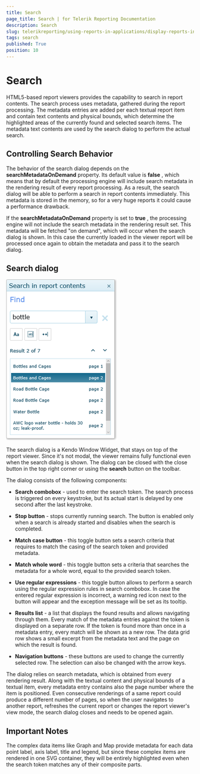 ```yaml
---
title: Search
page_title: Search | for Telerik Reporting Documentation
description: Search
slug: telerikreporting/using-reports-in-applications/display-reports-in-applications/web-application/search
tags: search
published: True
position: 10
---
```


# Search



HTML5-based report viewers provides the capability to search in report contents. The search process uses metadata,         gathered during the report processing. The metadata entries are added per each textual report item and contain text contents and physical bounds, which determine         the highlighted areas of the currently found and selected search items. The metadata text contents are used by the search dialog to perform the actual search.       

## Controlling Search Behavior

The behavior of the search dialog depends on the __searchMetadataOnDemand__  property.           Its default value is __false__ , which means that by default the processing engine will include search metadata in the rendering result of every           report processing. As a result, the search dialog will be able to perform a search in report contents immediately.           This metadata is stored in the memory, so for a very huge reports it could cause a performance drawback.         

If the __searchMetadataOnDemand__  property is set to           __true__ , the processing engine will not include the search metadata in the rendering result set. This metadata will be fetched "on demand",           which will occur when the search dialog is shown. In this case the currently loaded in the viewer report will be processed once again to obtain the metadata and pass it           to the search dialog.         

## Search dialog  

  ![html 5-viewer-search-dialog](images/HTML5ReportViewer/html5-viewer-search-dialog.png)

The search dialog is a Kendo Window Widget, that stays on top of the report viewer. Since it's not modal, the viewer remains fully functional even when the search dialog is shown.           The dialog can be closed with the close button in the top right corner or using the __search__  button on the toolbar.         

The dialog consists of the following components:         

* __Search combobox__  - used to enter the search token. The search process is triggered on every keystroke, but its actual start is delayed by one second after the last keystroke.             

* __Stop button__  - stops currently running search. The button is enabled only when a search is already started and disables when the search is completed.             

* __Match case button__  - this toggle button sets a search criteria that requires to match the casing of the search token and provided metadata.             

* __Match whole word__  - this toggle button sets a criteria that searches the metadata for a whole word, equal to the provided search token.             

* __Use regular expressions__  - this toggle button allows to perform a search using the regular expression rules in search combobox.               In case the entered regular expression is incorrect, a warning red icon next to the button will appear and the exception message will be set as its tooltip.             

* __Results list__  - a list that displays the found results and allows navigating through them.               Every match of the metadata entries against the token is displayed on a separate row. If the token is found more than once in a metadata entry, every match will be shown as a new row.               The data grid row shows a small excerpt from the metadata text and the page on which the result is found.             

* __Navigation buttons__  - these buttons are used to change the currently selected row. The selection can also be changed with the arrow keys.             

The dialog relies on search metadata, which is obtained from every rendering result. Along with the textual content and physical bounds of a textual item,           every metadata entry contains also the page number where the item is positioned. Even consecutive renderings of a same report could produce a different number of pages,           so when the user navigates to another report, refreshes the current report or changes the report viewer's view mode, the search dialog closes and needs to be opened again.         

## Important Notes

The complex data items like Graph and Map provide metadata for each data point label, axis label, title and legend, but since these complex items are rendered           in one SVG container, they will be entirely highlighted even when the search token matches any of their composite parts.         
